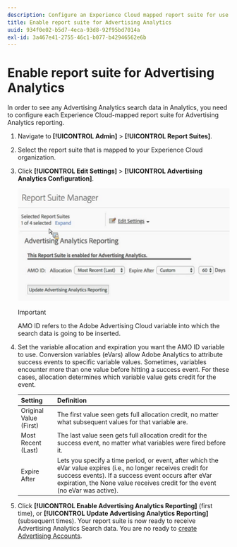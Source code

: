 ```yaml
---
description: Configure an Experience Cloud mapped report suite for use in Advertising Analytics.
title: Enable report suite for Advertising Analytics
uuid: 934f0e02-b5d7-4eca-93d8-92f95bd7014a
exl-id: 3a467e41-2755-46c1-b077-b42946562e6b
---
```

# Enable report suite for Advertising Analytics

In order to see any Advertising Analytics search data in Analytics, you need to configure each Experience Cloud-mapped report suite for Advertising Analytics reporting.

1. Navigate to **[!UICONTROL Admin]** > **[!UICONTROL Report Suites]**.

1. Select the report suite that is mapped to your Experience Cloud organization.
1. Click **[!UICONTROL Edit Settings]** > **[!UICONTROL Advertising Analytics Configuration]**.

   ![Reporting](assets/aa_reporting.png)

   >[!IMPORTANT]
   >
   >AMO ID refers to the Adobe Advertising Cloud variable into which the search data is going to be inserted.

1. Set the variable allocation and expiration you want the AMO ID variable to use. Conversion variables (eVars) allow Adobe Analytics to attribute success events to specific variable values. Sometimes, variables encounter more than one value before hitting a success event. For these cases, allocation determines which variable value gets credit for the event.

    | Setting | Definition |
    |--- |--- |
    |Original Value (First)|The first value seen gets full allocation credit, no matter what subsequent values for that variable are.|
    |Most Recent (Last)|The last value seen gets full allocation credit for the success event, no matter what variables were fired before it.|
    |Expire After|Lets you specify a time period, or event, after which the eVar value expires (i.e., no longer receives credit for success events).  If a success event occurs after eVar expiration, the  None value receives credit for the event (no eVar was active).|

1. Click **[!UICONTROL Enable Advertising Analytics Reporting]** (first time), or **[!UICONTROL Update Advertising Analytics Reporting]** (subsequent times). Your report suite is now ready to receive Advertising Analytics Search data. You are no ready to [create Advertising Accounts](/help/integrate/c-advertising-analytics/c-adanalytics-workflow/aa-create-ad-account.md).
